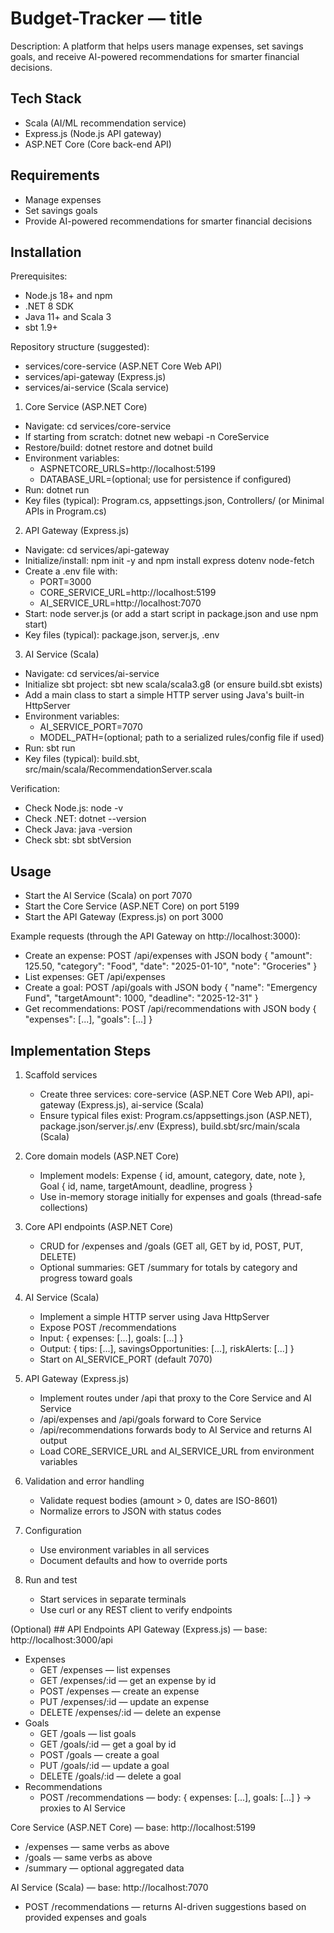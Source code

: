 # Budget-Tracker — title

Description: A platform that helps users manage expenses, set savings goals, and receive AI-powered recommendations for smarter financial decisions.

## Tech Stack
- Scala (AI/ML recommendation service)
- Express.js (Node.js API gateway)
- ASP.NET Core (Core back-end API)

## Requirements
- Manage expenses
- Set savings goals
- Provide AI-powered recommendations for smarter financial decisions

## Installation
Prerequisites:
- Node.js 18+ and npm
- .NET 8 SDK
- Java 11+ and Scala 3
- sbt 1.9+

Repository structure (suggested):
- services/core-service (ASP.NET Core Web API)
- services/api-gateway (Express.js)
- services/ai-service (Scala service)

1) Core Service (ASP.NET Core)
- Navigate: cd services/core-service
- If starting from scratch: dotnet new webapi -n CoreService
- Restore/build: dotnet restore and dotnet build
- Environment variables:
  - ASPNETCORE_URLS=http://localhost:5199
  - DATABASE_URL=(optional; use for persistence if configured)
- Run: dotnet run
- Key files (typical): Program.cs, appsettings.json, Controllers/ (or Minimal APIs in Program.cs)

2) API Gateway (Express.js)
- Navigate: cd services/api-gateway
- Initialize/install: npm init -y and npm install express dotenv node-fetch
- Create a .env file with:
  - PORT=3000
  - CORE_SERVICE_URL=http://localhost:5199
  - AI_SERVICE_URL=http://localhost:7070
- Start: node server.js (or add a start script in package.json and use npm start)
- Key files (typical): package.json, server.js, .env

3) AI Service (Scala)
- Navigate: cd services/ai-service
- Initialize sbt project: sbt new scala/scala3.g8 (or ensure build.sbt exists)
- Add a main class to start a simple HTTP server using Java's built-in HttpServer
- Environment variables:
  - AI_SERVICE_PORT=7070
  - MODEL_PATH=(optional; path to a serialized rules/config file if used)
- Run: sbt run
- Key files (typical): build.sbt, src/main/scala/RecommendationServer.scala

Verification:
- Check Node.js: node -v
- Check .NET: dotnet --version
- Check Java: java -version
- Check sbt: sbt sbtVersion

## Usage
- Start the AI Service (Scala) on port 7070
- Start the Core Service (ASP.NET Core) on port 5199
- Start the API Gateway (Express.js) on port 3000

Example requests (through the API Gateway on http://localhost:3000):
- Create an expense: POST /api/expenses with JSON body { "amount": 125.50, "category": "Food", "date": "2025-01-10", "note": "Groceries" }
- List expenses: GET /api/expenses
- Create a goal: POST /api/goals with JSON body { "name": "Emergency Fund", "targetAmount": 1000, "deadline": "2025-12-31" }
- Get recommendations: POST /api/recommendations with JSON body { "expenses": [...], "goals": [...] }

## Implementation Steps
1. Scaffold services
   - Create three services: core-service (ASP.NET Core Web API), api-gateway (Express.js), ai-service (Scala)
   - Ensure typical files exist: Program.cs/appsettings.json (ASP.NET), package.json/server.js/.env (Express), build.sbt/src/main/scala (Scala)

2. Core domain models (ASP.NET Core)
   - Implement models: Expense { id, amount, category, date, note }, Goal { id, name, targetAmount, deadline, progress }
   - Use in-memory storage initially for expenses and goals (thread-safe collections)

3. Core API endpoints (ASP.NET Core)
   - CRUD for /expenses and /goals (GET all, GET by id, POST, PUT, DELETE)
   - Optional summaries: GET /summary for totals by category and progress toward goals

4. AI Service (Scala)
   - Implement a simple HTTP server using Java HttpServer
   - Expose POST /recommendations
   - Input: { expenses: [...], goals: [...] }
   - Output: { tips: [...], savingsOpportunities: [...], riskAlerts: [...] }
   - Start on AI_SERVICE_PORT (default 7070)

5. API Gateway (Express.js)
   - Implement routes under /api that proxy to the Core Service and AI Service
   - /api/expenses and /api/goals forward to Core Service
   - /api/recommendations forwards body to AI Service and returns AI output
   - Load CORE_SERVICE_URL and AI_SERVICE_URL from environment variables

6. Validation and error handling
   - Validate request bodies (amount > 0, dates are ISO-8601)
   - Normalize errors to JSON with status codes

7. Configuration
   - Use environment variables in all services
   - Document defaults and how to override ports

8. Run and test
   - Start services in separate terminals
   - Use curl or any REST client to verify endpoints

(Optional) ## API Endpoints
API Gateway (Express.js) — base: http://localhost:3000/api
- Expenses
  - GET /expenses — list expenses
  - GET /expenses/:id — get an expense by id
  - POST /expenses — create an expense
  - PUT /expenses/:id — update an expense
  - DELETE /expenses/:id — delete an expense
- Goals
  - GET /goals — list goals
  - GET /goals/:id — get a goal by id
  - POST /goals — create a goal
  - PUT /goals/:id — update a goal
  - DELETE /goals/:id — delete a goal
- Recommendations
  - POST /recommendations — body: { expenses: [...], goals: [...] } → proxies to AI Service

Core Service (ASP.NET Core) — base: http://localhost:5199
- /expenses — same verbs as above
- /goals — same verbs as above
- /summary — optional aggregated data

AI Service (Scala) — base: http://localhost:7070
- POST /recommendations — returns AI-driven suggestions based on provided expenses and goals